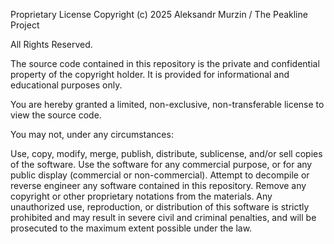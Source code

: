 Proprietary License Copyright (c) 2025 Aleksandr Murzin / The Peakline Project

All Rights Reserved.

The source code contained in this repository is the private and confidential property of the copyright holder. It is provided for informational and educational purposes only.

You are hereby granted a limited, non-exclusive, non-transferable license to view the source code.

You may not, under any circumstances:

Use, copy, modify, merge, publish, distribute, sublicense, and/or sell copies of the software.
Use the software for any commercial purpose, or for any public display (commercial or non-commercial).
Attempt to decompile or reverse engineer any software contained in this repository.
Remove any copyright or other proprietary notations from the materials.
Any unauthorized use, reproduction, or distribution of this software is strictly prohibited and may result in severe civil and criminal penalties, and will be prosecuted to the maximum extent possible under the law.
